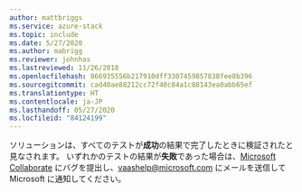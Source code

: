 ```yaml
---
author: mattbriggs
ms.service: azure-stack
ms.topic: include
ms.date: 5/27/2020
ms.author: mabrigg
ms.reviewer: johnhas
ms.lastreviewed: 11/26/2018
ms.openlocfilehash: 866935556b217910dff3307459857838fee8b396
ms.sourcegitcommit: cad40ae88212cc72f40c84a1c88143ea0abb65ef
ms.translationtype: HT
ms.contentlocale: ja-JP
ms.lasthandoff: 05/27/2020
ms.locfileid: "84124199"
---
```

ソリューションは、すべてのテストが**成功**の結果で完了したときに検証されたと見なされます。 いずれかのテストの結果が**失敗**であった場合は、[Microsoft Collaborate](https://aka.ms/collaborate) にバグを提出し、[vaashelp@microsoft.com](mailto:vaashelp@microsoft.com) にメールを送信して Microsoft に通知してください。